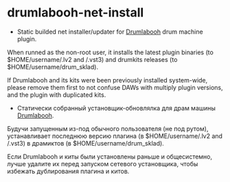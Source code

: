 # drumlabooh-net-install

* Static builded net installer/updater for [Drumlabooh](https://psemiletov.github.io/drumlabooh/) drum machine plugin.

When runned as the non-root user, it installs the latest plugin binaries (to $HOME/username/.lv2 and /.vst3) and drumkits releases (to $HOME/username/drum_sklad).

If Drumlabooh and its kits were been previously installed system-wide, please remove them first to not confuse DAWs with multiply plugin versions, and the plugin with duplicated kits.

* Статически собранный установщик-обновлялка для драм машины [Drumlabooh](https://psemiletov.github.io/drumlabooh/).

Будучи запущенным из-под обычного пользователя (не под рутом), устанавливает последнюю версию плагина  (в $HOME/username/.lv2 and /.vst3) в драмиктов (в $HOME/username/drum_sklad).

Если Drumlabooh и киты были установлены раньше и общесистемно, лучше удалите их перед запуском сетевого установщика, чтобы избежать дублирования плагина и китов.
